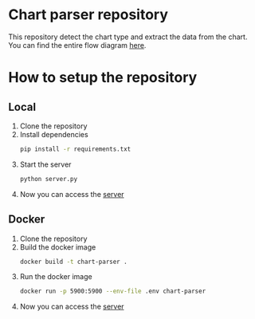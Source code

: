 # Chart parser repository
This repository detect the chart type and extract the data from the chart. You can find the entire flow diagram [here](https://73strings.atlassian.net/wiki/spaces/AT1/pages/431980555/Chart+Parser?atlOrigin=eyJpIjoiM2Q4ZDY1NzRmZWU0NGMxNTg3MTg4OGM1NWIxZjBkMDkiLCJwIjoiYyJ9).

# How to setup the repository
## Local
1. Clone the repository
2. Install dependencies
    ```bash
    pip install -r requirements.txt
    ```
3. Start the server
    ```bash
    python server.py
    ```
4. Now you can access the [server](http://0.0.0.0:5900/docs)

## Docker
1. Clone the repository
2. Build the docker image
    ```bash
    docker build -t chart-parser .
    ```
3. Run the docker image
    ```bash
    docker run -p 5900:5900 --env-file .env chart-parser
    ```
4. Now you can access the [server](http://0.0.0.0:5900/docs)